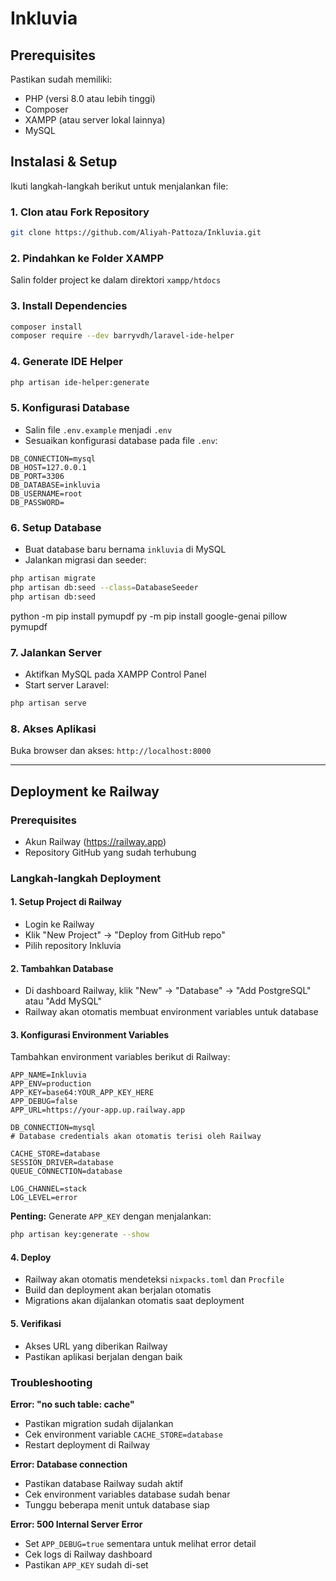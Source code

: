 # Inkluvia

## Prerequisites

Pastikan sudah memiliki:
- PHP (versi 8.0 atau lebih tinggi)
- Composer
- XAMPP (atau server lokal lainnya)
- MySQL

## Instalasi & Setup

Ikuti langkah-langkah berikut untuk menjalankan file:

### 1. Clon atau Fork Repository
```bash
git clone https://github.com/Aliyah-Pattoza/Inkluvia.git
```

### 2. Pindahkan ke Folder XAMPP
Salin folder project ke dalam direktori `xampp/htdocs`

### 3. Install Dependencies
```bash
composer install
composer require --dev barryvdh/laravel-ide-helper
```

### 4. Generate IDE Helper
```bash
php artisan ide-helper:generate
```

### 5. Konfigurasi Database
- Salin file `.env.example` menjadi `.env`
- Sesuaikan konfigurasi database pada file `.env`:
```env
DB_CONNECTION=mysql
DB_HOST=127.0.0.1
DB_PORT=3306
DB_DATABASE=inkluvia
DB_USERNAME=root
DB_PASSWORD=
```

### 6. Setup Database
- Buat database baru bernama `inkluvia` di MySQL
- Jalankan migrasi dan seeder:
```bash
php artisan migrate
php artisan db:seed --class=DatabaseSeeder
php artisan db:seed

```

python -m pip install pymupdf
py -m pip install google-genai pillow pymupdf

### 7. Jalankan Server
- Aktifkan MySQL pada XAMPP Control Panel
- Start server Laravel:
```bash
php artisan serve
```

### 8. Akses Aplikasi
Buka browser dan akses: `http://localhost:8000`

---

## Deployment ke Railway

### Prerequisites
- Akun Railway (https://railway.app)
- Repository GitHub yang sudah terhubung

### Langkah-langkah Deployment

#### 1. Setup Project di Railway
- Login ke Railway
- Klik "New Project" → "Deploy from GitHub repo"
- Pilih repository Inkluvia

#### 2. Tambahkan Database
- Di dashboard Railway, klik "New" → "Database" → "Add PostgreSQL" atau "Add MySQL"
- Railway akan otomatis membuat environment variables untuk database

#### 3. Konfigurasi Environment Variables
Tambahkan environment variables berikut di Railway:

```env
APP_NAME=Inkluvia
APP_ENV=production
APP_KEY=base64:YOUR_APP_KEY_HERE
APP_DEBUG=false
APP_URL=https://your-app.up.railway.app

DB_CONNECTION=mysql
# Database credentials akan otomatis terisi oleh Railway

CACHE_STORE=database
SESSION_DRIVER=database
QUEUE_CONNECTION=database

LOG_CHANNEL=stack
LOG_LEVEL=error
```

**Penting:** Generate `APP_KEY` dengan menjalankan:
```bash
php artisan key:generate --show
```

#### 4. Deploy
- Railway akan otomatis mendeteksi `nixpacks.toml` dan `Procfile`
- Build dan deployment akan berjalan otomatis
- Migrations akan dijalankan otomatis saat deployment

#### 5. Verifikasi
- Akses URL yang diberikan Railway
- Pastikan aplikasi berjalan dengan baik

### Troubleshooting

**Error: "no such table: cache"**
- Pastikan migration sudah dijalankan
- Cek environment variable `CACHE_STORE=database`
- Restart deployment di Railway

**Error: Database connection**
- Pastikan database Railway sudah aktif
- Cek environment variables database sudah benar
- Tunggu beberapa menit untuk database siap

**Error: 500 Internal Server Error**
- Set `APP_DEBUG=true` sementara untuk melihat error detail
- Cek logs di Railway dashboard
- Pastikan `APP_KEY` sudah di-set
